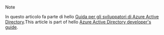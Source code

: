 > [!NOTE]
> <span data-ttu-id="3df39-101">In questo articolo fa parte di hello [Guida per gli sviluppatori di Azure Active Directory](../articles/active-directory/develop/active-directory-developers-guide.md).</span><span class="sxs-lookup"><span data-stu-id="3df39-101">This article is part of hello [Azure Active Directory developer's guide](../articles/active-directory/develop/active-directory-developers-guide.md).</span></span>
>
>
